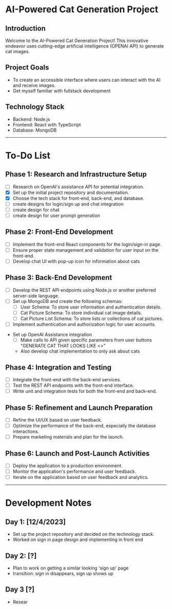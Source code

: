 # AI-Powered Cat Generation Project

## Introduction
Welcome to the AI-Powered Cat Generation Project! This innovative endeavor uses cutting-edge artificial intelligence (OPENAI API) to generate cat images.

## Project Goals
- To create an accessible interface where users can interact with the AI and receive images.
- Get myself familiar with fullstack development

## Technology Stack
- Backend: Node.js
- Frontend: React with TypeScript
- Database: MongoDB
---

# To-Do List

## Phase 1: Research and Infrastructure Setup
- [ ] Research on OpenAI's assistance API for potential integration.
- [X] Set up the initial project repository and documentation.
- [X] Choose the tech stack for front-end, back-end, and database.
- [ ] create designs for login/sign up and chat integration
- [ ] create design for chat
- [ ] create design for user prompt generation 

## Phase 2: Front-End Development
- [ ] Implement the front-end React components for the login/sign-in page.
- [ ] Ensure proper state management and validation for user input on the front-end.
- [ ] Develop chat UI with pop-up icon for information about cats

## Phase 3: Back-End Development
- [ ] Develop the REST API endpoints using Node.js or another preferred server-side language.
- [ ] Set up MongoDB and create the following schemas:
    - [ ] User Schema: To store user information and authentication details.
    - [ ] Cat Picture Schema: To store individual cat image details.
    - [ ] Cat Picture List Schema: To store lists or collections of cat pictures.
- [ ] Implement authentication and authorization logic for user accounts.
- Set up OpenAI Assistance integration
    - [ ] Make calls to API given specific parameters from user
    buttons "GENERATE CAT THAT LOOKS LIKE <>"
    - Also develop chat implementation to only ask about cats

## Phase 4: Integration and Testing
- [ ] Integrate the front-end with the back-end services.
- [ ] Test the REST API endpoints with the front-end interface.
- [ ] Write unit and integration tests for both the front-end and back-end.

## Phase 5: Refinement and Launch Preparation
- [ ] Refine the UI/UX based on user feedback.
- [ ] Optimize the performance of the back-end, especially the database interactions.
- [ ] Prepare marketing materials and plan for the launch.

## Phase 6: Launch and Post-Launch Activities
- [ ] Deploy the application to a production environment.
- [ ] Monitor the application's performance and user feedback.
- [ ] Iterate on the application based on user feedback and analytics.

---

# Development Notes

## Day 1: [12/4/2023]
- Set up the project repository and decided on the technology stack.
- Worked on sign in page design and implementing in front end

## Day 2: [?]
- Plan to work on getting a similar looking 'sign up' page
- transition: sign in disappears, sign up shows up

## Day 3 [?]
- Resear